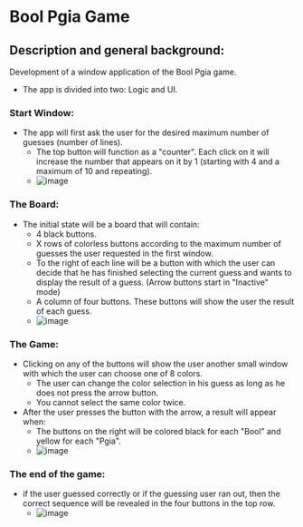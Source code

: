 # Bool Pgia Game

## Description and general background:
Development of a window application of the Bool Pgia game.
  - The app is divided into two: Logic and UI.

### Start Window:
* The app will first ask the user for the desired maximum number of guesses (number of lines).
  - The top button will function as a "counter". Each click on it will increase the number that appears on it by 1 (starting with 4 and a maximum of 10 and repeating).
  - ![image](https://user-images.githubusercontent.com/76681385/161393701-a8f9da74-ee63-4155-9c76-2391f7d5e8d8.png)

### The Board:
* The initial state will be a board that will contain:
  - 4 black buttons.
  - X rows of colorless buttons according to the maximum number of guesses the user requested in the first window.
  - To the right of each line will be a button with which the user can decide that he has finished selecting the current guess and wants to display the result of a           guess. (Arrow buttons start in "Inactive" mode)
  - A column of four buttons. These buttons will show the user the result of each guess.
  - ![image](https://user-images.githubusercontent.com/76681385/161393941-454827b4-f37d-4a01-9da4-444fc91bc563.png)

### The Game:
* Clicking on any of the buttons will show the user another small window with which the user can choose one of 8 colors.
  - The user can change the color selection in his guess as long as he does not press the arrow button.
  - You cannot select the same color twice.
* After the user presses the button with the arrow, a result will appear when: 
  - The buttons on the right will be colored black for each "Bool" and yellow for each "Pgia".
  - ![image](https://user-images.githubusercontent.com/76681385/161394083-8b935747-df3c-4735-afab-181b53c249bb.png)

### The end of the game:
* if the user guessed correctly or if the guessing user ran out, then the correct sequence will be revealed in the four buttons in the top row.
  - ![image](https://user-images.githubusercontent.com/76681385/161393272-6c46a028-79aa-43c0-99a7-8ccf27b93578.png)
